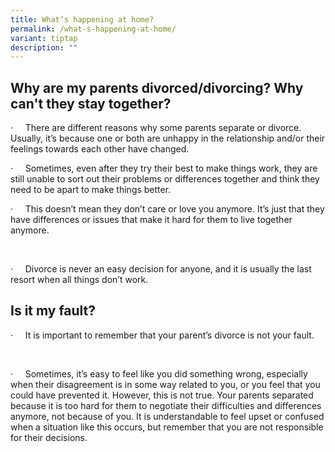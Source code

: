 ```yaml
---
title: What’s happening at home?
permalink: /what-s-happening-at-home/
variant: tiptap
description: ""
---
```

<h2>Why are my parents divorced/divorcing? Why can't they stay together?</h2>
<p></p>
<p>·&nbsp;&nbsp;&nbsp;&nbsp; There are different reasons why some parents
separate or divorce. Usually, it’s because one or both are unhappy in the
relationship and/or their feelings towards each other have changed.</p>
<p></p>
<p>·&nbsp;&nbsp;&nbsp;&nbsp; Sometimes, even after they try their best to
make things work, they are still unable to sort out their problems or differences
together and think they need to be apart to make things better.</p>
<p></p>
<p>·&nbsp;&nbsp;&nbsp;&nbsp; This doesn’t mean they don’t care or love you
anymore. It’s just that they have differences or issues that make it hard
for them to live together anymore.</p>
<p>&nbsp;</p>
<p>·&nbsp;&nbsp;&nbsp;&nbsp; Divorce is never an easy decision for anyone,
and it is usually the last resort when all things don’t work.&nbsp;</p>
<p></p>
<h2>Is it my fault?</h2>
<p>·&nbsp;&nbsp;&nbsp;&nbsp; It is important to remember that your parent’s
divorce is not your fault.</p>
<p>&nbsp;</p>
<p>·&nbsp;&nbsp;&nbsp;&nbsp; Sometimes, it’s easy to feel like you did something
wrong, especially when their disagreement is in some way related to you,
or you feel that you could have prevented it. However, this is not true.
Your parents separated because it is too hard for them to negotiate their
difficulties and differences anymore, not because of you. It is understandable
to feel upset or confused when a situation like this occurs, but remember
that you are not responsible for their decisions.&nbsp;</p>
<p></p>
<p></p>
<p></p>
<p></p>